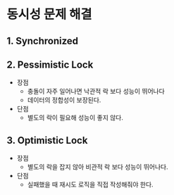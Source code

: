 # 동시성 문제 해결

## 1. Synchronized

## 2. Pessimistic Lock

- 장점
    - 충돌이 자주 일어나면 낙관적 락 보다 성능이 뛰어나다
    - 데이터의 정합성이 보장된다.
- 단점
    - 별도의 락이 필요해 성능이 좋지 않다.

## 3. Optimistic Lock

- 장점
    - 별도의 락을 잡지 않아 비관적 락 보다 성능이 뛰어나다.
- 단점
    - 실패했을 때 재시도 로직을 직접 작성해줘야 한다.


